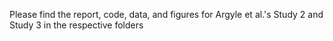 Please find the report, code, data, and figures for Argyle et al.'s Study 2 and Study 3 in the respective folders
